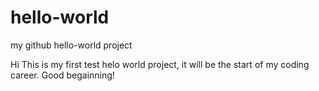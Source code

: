 # hello-world
my github hello-world project


Hi
This is my first test helo world project, it will be the start of my coding career. Good begainning!

